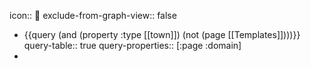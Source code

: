 icon:: 🌆
exclude-from-graph-view:: false

- {{query (and (property :type [[town]]) (not (page [[Templates]])))}}
  query-table:: true
  query-properties:: [:page :domain]
-